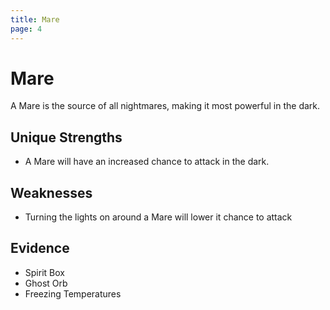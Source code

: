 ```yaml
---
title: Mare
page: 4
---
```

# Mare

A Mare is the source of all nightmares, making it most powerful in the dark.

## Unique Strengths

- A Mare will have an increased chance to attack in the dark.

## Weaknesses

- Turning the lights on around a Mare will lower it chance to attack

## Evidence

- Spirit Box
- Ghost Orb
- Freezing Temperatures
